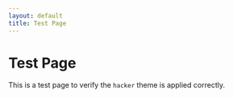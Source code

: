 ```yaml
---
layout: default
title: Test Page
---
```


# Test Page

This is a test page to verify the `hacker` theme is applied correctly.